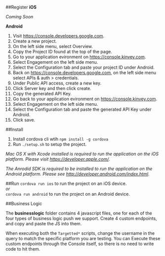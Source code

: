 ##Register
__iOS__

_Coming Soon_

__Android__
1. Visit https://console.developers.google.com.
2. Create a new project.
3. On the left side menu, select Overview.
4. Copy the Project ID found at the top of the page.
5. Go to your application evironment on https://console.kinvey.com.
6. Select Engagement on the left side menu.
7. Select the Configuration tab and paste your project ID under Android.
8. Back on https://console.developers.google.com, on the left side menu select APIs & auth > credentials.
9. Under Public API access, create a new key.
10. Click Server key and then click create.
11. Copy the generated API Key.
12. Go back to your application evironment on https://console.kinvey.com.
13. Select Engagement on the left side menu.
14. Select the Configuration tab and paste the generated API Key under Android.
15. Click save.

##Install
1. Install cordova cli wtih `npm install -g cordova`
2. Run `./setup.sh` to setup the project.

_Mac OS X with Xcode installed is required to run the application on the iOS platform. Please visit https://developer.apple.com/._

_The Anrodid SDK is required to be installed to run the application on the Android platform. Please see http://developer.android.com/index.html._

##Run
`cordova run ios` to run the project on an iOS device.   
_or_   
`cordova run android` to run the project on an Android device.

##Business Logic

The __businesslogic__ folder contains 4 javascript files, one for each of the four types of business logic push we support.  Create 4 custom endpoints, and copy and paste the JS into them.

When executing both the `Targetted*` scripts, change the username in the query to match the specific platform you are testing.  You can Execute these custom endpoints through the Console itself, so there is no need to write code to hit them.  


